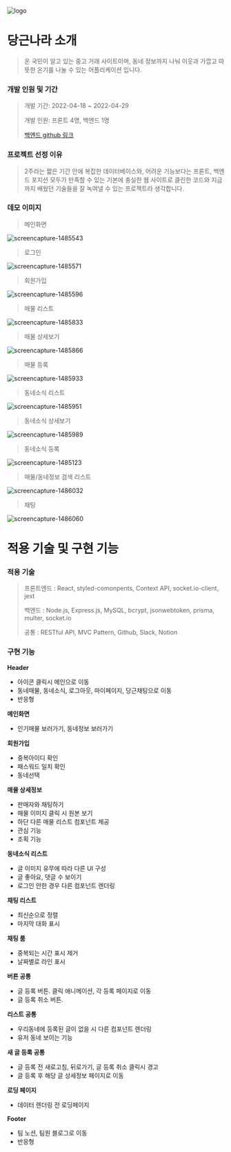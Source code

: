 ![logo](/public/images/logo/logo2.png)

# 당근나라 소개

> 온 국민이 알고 있는 중고 거래 사이트이며, 동네 정보까지 나눠 이웃과 가깝고 따뜻한 온기를 나눌 수 있는 어플리케이션 입니다.

### 개발 인원 및 기간

> 개발 기간: 2022-04-18 ~ 2022-04-29
> 
> 개발 인원: 프론트 4명, 백엔드 1명
> 
> [백엔드 github 링크](https://github.com/wecode-bootcamp-korea/justcode-4-2nd-carrot-country-back)

### 프로젝트 선정 이유

> 2주라는 짧은 기간 안에 복잡한 데이터베이스와, 어려운 기능보다는 프론트, 백엔드 포지션 모두가 만족할 수 있는 기본에 충실한 웹 사이트로 클린한 코드와 지금까지 배웠던 기술들을 잘 녹여낼 수 있는 프로젝트라 생각합니다.

### 데모 이미지

> 메인화면

![screencapture-1485543](public/images/thump/screencapture-1485543.png)

> 로그인

![screencapture-1485571](public/images/thump/screencapture-1485571.png)

> 회원가입

![screencapture-1485596](public/images/thump/screencapture-1485596.png)

> 매물 리스트

![screencapture-1485833](public/images/thump/screencapture-1485898.png)

> 매물 상세보기

![screencapture-1485866](public/images/thump/screencapture-1485866.png)

> 매물 등록

![screencapture-1485933](public/images/thump/screencapture-1485933.png)

> 동네소식 리스트

![screencapture-1485951](public/images/thump/screencapture-1485951.png)

> 동네소식 상세보기

![screencapture-1485989](public/images/thump/screencapture-1485989.png)

> 동네소식 등록

![screencapture-1485123](public/images/thump/screencapture-1485123.png)

> 매물/동네정보 검색 리스트

![screencapture-1486032](public/images/thump/screencapture-1486032.png)

> 채팅

![screencapture-1486060](public/images/thump/screencapture-1486060.png)

# 적용 기술 및 구현 기능

### 적용 기술

> 프론트엔드 : React, styled-comonpents, Context API, socket.io-client, jest
>
> 백엔드 : Node.js, Express.js, MySQL, bcrypt, jsonwebtoken, prisma, multer, socket.io
>
> 공통 : RESTful API, MVC Pattern, Github, Slack, Notion

### 구현 기능

**Header**
- 아이콘 클릭시 메인으로 이동
- 동네매물, 동네소식, 로그아웃, 마이페이지, 당근채팅으로 이동
- 반응형 

**메인화면**

- 인기매물 보러가기, 동네정보 보러가기

**회원가입**

- 중복아이디 확인
- 패스워드 일치 확인
- 동네선택

**매물 상세정보**

- 판매자와 채팅하기
- 매물 이미지 클릭 시 원본 보기
- 하단 다른 매물 리스트 컴포넌트 제공
- 관심 기능
- 조획 기능

**동네소식 리스트**
- 글 이미지 유무에 따라 다른 UI 구성
- 글 좋아요, 댓글 수 보이기
- 로그인 안한 경우 다른 컴포넌트 렌더링

**채팅 리스트**

- 최신순으로 정렬
- 마지막 대화 표시

**채팅 룸**

- 중복되는 시간 표시 제거
- 날짜별로 라인 표시

**버튼 공통**
- 글 등록 버튼. 클릭 애니메이션, 각 등록 페이지로 이동
- 글 등록 취소 버튼.

**리스트 공통**
- 우리동네에 등록된 글이 없을 시 다른 컴포넌트 렌더링
- 유저 동네 보이는 기능

**새 글 등록 공통**
- 글 등록 전 새로고침, 뒤로가기, 글 등록 취소 클릭시 경고
- 글 등록 후 해당 글 상세정보 페이지로 이동 

**로딩 페이지**
- 데이터 렌더링 전 로딩페이지

**Footer**
- 팀 노션, 팀원 블로그로 이동
- 반응형 











